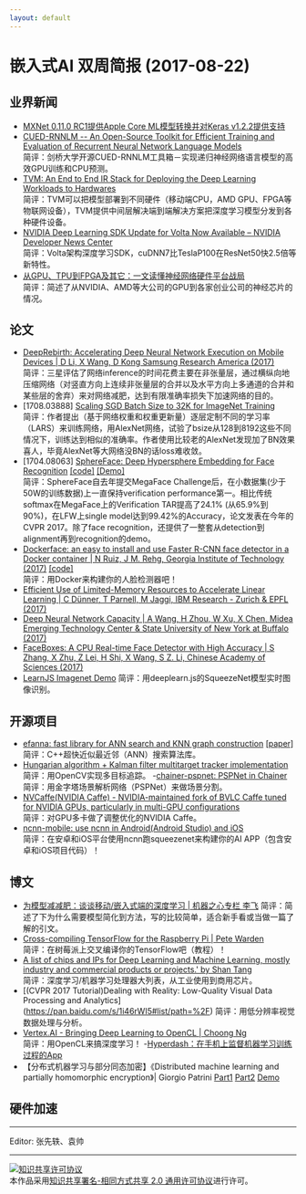 ```yaml
---
layout: default
---
```


# 嵌入式AI 双周简报 (2017-08-22)

## 业界新闻

- [MXNet 0.11.0 RC1提供Apple Core ML模型转换并对Keras v1.2.2提供支持](https://github.com/apache/incubator-mxnet/releases)</br>
- [CUED-RNNLM -- An Open-Source Toolkit for Efficient Training and Evaluation of Recurrent Neural Network Language Models](http://mi.eng.cam.ac.uk/projects/cued-rnnlm/papers/ICASSP16-Toolkit.pdf)</br>
简评：剑桥大学开源CUED-RNNLM工具箱－实现递归神经网络语言模型的高效GPU训练和CPU预测。  
- [TVM: An End to End IR Stack for Deploying the Deep Learning Workloads to Hardwares](http://tvmlang.org/2017/08/17/tvm-release-announcement.html)</br>
简评：TVM可以把模型部署到不同硬件（移动端CPU，AMD GPU、FPGA等物联网设备），TVM提供中间层解决端到端解决方案把深度学习模型分发到各种硬件设备。
- [NVIDIA Deep Learning SDK Update for Volta Now Available – NVIDIA Developer News Center](https://news.developer.nvidia.com/nvidia-deep-learning-sdk-update-for-volta-now-available/)</br>
简评：Volta架构深度学习SDK，cuDNN7比TeslaP100在ResNet50快2.5倍等新特性。
- [从GPU、TPU到FPGA及其它：一文读懂神经网络硬件平台战局](https://mp.weixin.qq.com/s?__biz=MzA3MzI4MjgzMw==&mid=2650729894&idx=1&sn=e8c3b919fba8a23ee9cd882ee91b0af2)</br>
简评：简述了从NVIDIA、AMD等大公司的GPU到各家创业公司的神经芯片的情况。


## 论文

- [DeepRebirth: Accelerating Deep Neural Network Execution on Mobile Devices | D Li, X Wang, D Kong Samsung Research America (2017)](https://arxiv.org/abs/1708.04728)</br>
简评：三星评估了网络inference的时间花费主要在非张量层，通过横纵向地压缩网络（对竖直方向上连续非张量层的合并以及水平方向上多通道的合并和某些层的舍弃）来对网络减肥，达到有限准确率损失下加速网络的目的。
- [1708.03888] [Scaling SGD Batch Size to 32K for ImageNet Training](https://arxiv.org/abs/1708.03888)</br>
简评：作者提出（基于网络权重和权重更新量）逐层定制不同的学习率（LARS）来训练网络，用AlexNet网络，试验了bsize从128到8192这些不同情况下，训练达到相似的准确率。作者使用比较老的AlexNet发现加了BN效果喜人，毕竟AlexNet等大网络没BN的话loss难收敛。
- [1704.08063] [SphereFace: Deep Hypersphere Embedding for Face Recognition](https://arxiv.org/abs/1704.08063) [[code]](https://github.com/wy1iu/sphereface) [[Demo]](http://v-wb.youku.com/v_show/id_XMjk3NTc1NjMxMg==.html)</br>
简评：SphereFace自去年提交MegaFace Challenge后，在小数据集(少于50W的训练数据)上一直保持verification performance第一。相比传统softmax在MegaFace上的Verification TAR提高了24.1% (从65.9%到90%)，在LFW上single model达到99.42%的Accuracy，论文发表在今年的CVPR 2017。除了face recognition，还提供了一整套从detection到alignment再到recognition的demo。
- [Dockerface: an easy to install and use Faster R-CNN face detector in a Docker container | N Ruiz, J M. Rehg, Georgia Institute of Technology (2017)](https://arxiv.org/abs/1708.04370) [[code]](https://github.com/natanielruiz/dockerface)</br>
简评：用Docker来构建你的人脸检测器吧！
- [Efficient Use of Limited-Memory Resources to Accelerate Linear Learning | C Dünner, T Parnell, M Jaggi, IBM Research - Zurich & EPFL (2017)](https://arxiv.org/abs/1708.05357) 
- [Deep Neural Network Capacity | A Wang, H Zhou, W Xu, X Chen, Midea Emerging Technology Center & State University of New York at Buffalo (2017)](https://arxiv.org/abs/1708.05029)
- [FaceBoxes: A CPU Real-time Face Detector with High Accuracy | S Zhang, X Zhu, Z Lei, H Shi, X Wang, S Z. Li, Chinese Academy of Sciences (2017)](https://arxiv.org/abs/1708.05234)
- [LearnJS Imagenet Demo](https://pair-code.github.io/deeplearnjs/demos/imagenet/imagenet-demo.html)
简评：用deeplearn.js的SqueezeNet模型实时图像识别。


## 开源项目

- [efanna: fast library for ANN search and KNN graph construction](https://github.com/fc731097343/efanna) [[paper]](https://arxiv.org/abs/1609.07228)</br>
简评：C++超快近似最近邻（ANN）搜索算法库。
- [Hungarian algorithm + Kalman filter multitarget tracker implementation](https://github.com/Smorodov/Multitarget-tracker)</br>
简评：用OpenCV实现多目标追踪。
-[chainer-pspnet: PSPNet in Chainer](https://github.com/mitmul/chainer-pspnet)</br>
简评：用金字塔场景解析网络（PSPNet）来做场景分割。
- [NVCaffe(NVIDIA Caffe) - NVIDIA-maintained fork of BVLC Caffe tuned for NVIDIA GPUs, particularly in multi-GPU configurations](https://github.com/borisgin/nvcaffe-0.16)</br>
简评：对GPU多卡做了调整优化的NVIDIA Caffe。
- [ncnn-mobile: use ncnn in Android(Android Studio) and iOS](https://github.com/dangbo/ncnn-mobile)</br>
简评：在安卓和iOS平台使用ncnn跑squeezenet来构建你的AI APP（包含安卓和iOS项目代码）！

## 博文

- [为模型减减肥：谈谈移动/嵌入式端的深度学习 | 机器之心专栏 李飞](https://mp.weixin.qq.com/s?__biz=MzA3MzI4MjgzMw==&mid=2650729791&idx=2&sn=0b8acd1bc1a4a10d988bc5f8301d6749)
简评：简述了下为什么需要模型简化到方法，写的比较简单，适合新手看或当做一篇了解的引文。
- [Cross-compiling TensorFlow for the Raspberry Pi | Pete Warden](https://petewarden.com/2017/08/20/cross-compiling-tensorflow-for-the-raspberry-pi/)</br>
简评：在树莓派上交叉编译你的TensorFlow吧（教程）！
- [A list of chips and IPs for Deep Learning and Machine Learning, mostly industry and commercial products or projects.' by Shan Tang](https://basicmi.github.io/Deep-Learning-Processor-List/)</br>
简评：深度学习/机器学习处理器大列表，从工业使用到商用芯片。
- [(CVPR 2017 Tutorial)Dealing with Reality: Low-Quality Visual Data Processing and Analytics]</br>(https://pan.baidu.com/s/1i46rWI5#list/path=%2F)
简评：用低分辨率视觉数据处理与分析。
- [Vertex.AI - Bringing Deep Learning to OpenCL | Choong Ng](http://vertex.ai/blog/bringing-deep-learning-to-opencl)</br>
简评：用OpenCL来搞深度学习！
-[Hyperdash：在手机上监督机器学习训练过程的App](https://hyperdash.io/)
- 【分布式机器学习与部分同态加密】《Distributed machine learning and partially homomorphic encryption》| Giorgio Patrini [Part1](https://blog.n1analytics.com/distributed-machine-learning-and-partially-homomorphic-encryption-1/) [Part2](https://blog.n1analytics.com/distributed-machine-learning-and-partially-homomorphic-encryption-2/) [Demo](https://github.com/n1analytics/python-paillier/blob/master/examples/federated_learning_with_encryption.py)

## 硬件加速


----

Editor: 张先轶、袁帅

----

<a rel="license" href="http://creativecommons.org/licenses/by-sa/2.0/"><img alt="知识共享许可协议" style="border-width:0" src="https://i.creativecommons.org/l/by-sa/2.0/88x31.png" /></a><br />本作品采用<a rel="license" href="http://creativecommons.org/licenses/by-sa/2.0/">知识共享署名-相同方式共享 2.0 通用许可协议</a>进行许可。
